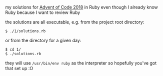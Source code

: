 my solutions for [Advent of Code 2018](https://adventofcode.com/2018)
in Ruby even though I already know Ruby because I want to review Ruby

the solutions are all executable, e.g. from the project root directory:
```
$ ./1/solutions.rb
```
or from the directory for a given day:
```
$ cd 1/
$ ./solutions.rb
```

they will use `/usr/bin/env ruby` as the interpreter
so hopefully you've got that set up :O
